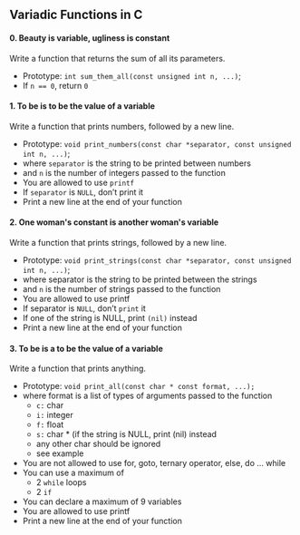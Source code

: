## Variadic Functions in C

#### 0. Beauty is variable, ugliness is constant

Write a function that returns the sum of all its parameters.

-	Prototype: `int sum_them_all(const unsigned int n, ...)`;
-	If `n == 0`, return `0`


#### 1. To be is to be the value of a variable

Write a function that prints numbers, followed by a new line.

-	Prototype: `void print_numbers(const char *separator, const unsigned int n, ...)`;
-	where `separator` is the string to be printed between numbers
-	and `n` is the number of integers passed to the function
-	You are allowed to use `printf`
-	If `separator` is `NULL`, don’t print it
-	Print a new line at the end of your function


#### 2. One woman's constant is another woman's variable

Write a function that prints strings, followed by a new line.

-	Prototype: `void print_strings(const char *separator, const unsigned int n, ...)`;
-	where separator is the string to be printed between the strings
-	and `n` is the number of strings passed to the function
-	You are allowed to use printf
-	If separator is `NULL`, don’t `print` it
-	If one of the string is NULL, print `(nil)` instead
-	Print a new line at the end of your function



#### 3. To be is a to be the value of a variable

Write a function that prints anything.

-	Prototype: `void print_all(const char * const format, ...);`
-	where format is a list of types of arguments passed to the function
	-	`c:` char
	-	`i:` integer
	-	`f:` float
	-	`s:` char * (if the string is NULL, print (nil) instead
	- 	any other char should be ignored
	-	see example
-	You are not allowed to use for, goto, ternary operator, else, do ... while
-	You can use a maximum of
	-	2 `while` loops
	-	2 `if`
-	You can declare a maximum of 9 variables
-	You are allowed to use printf
-	Print a new line at the end of your function

